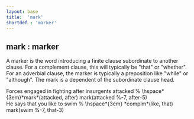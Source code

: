 ```yaml
---
layout: base
title:  'mark'
shortdef : 'marker'
---
```



## mark : marker
A marker is the word introducing a finite clause subordinate to another clause. For a complement clause, this will typically be "that" or "whether". For an adverbial clause, the marker is typically a preposition like "while" or "although". The mark is a dependent of the subordinate clause head. 

<div class="sd-parse">
Forces engaged in fighting after insurgents attacked % \hspace*{3em}*mark*(attacked, after)
mark(attacked %-7, after-5)
</div>

 

<div class="sd-parse">
He says that you like to swim %  \hspace*{3em} *complm*(like, that)
mark(swim %-7, that-3)
</div>

 

